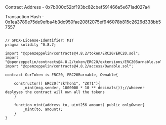 Contract Address - 0x7b000c52bf193bc82cbef591466a5e671ad027a4

Transaction Hash - 0x1ea3789e75de9efba4b3dc950fae208f2075ef946078b815c2626d338bb57557


```sol

// SPDX-License-Identifier: MIT
pragma solidity ^0.8.7;

import "@openzeppelin/contracts@4.8.2/token/ERC20/ERC20.sol";
import "@openzeppelin/contracts@4.8.2/token/ERC20/extensions/ERC20Burnable.sol";
import "@openzeppelin/contracts@4.8.2/access/Ownable.sol";

contract OurToken is ERC20, ERC20Burnable, Ownable{
    
    constructor() ERC20("zkThon1", "ZKT1"){
        _mint(msg.sender, 1000000 * 10 ** decimals());//whoever deployes the contract will own all the tokens 
    }

    function mint(address to, uint256 amount) public onlyOwner{
        _mint(to, amount);
    }
}


```
